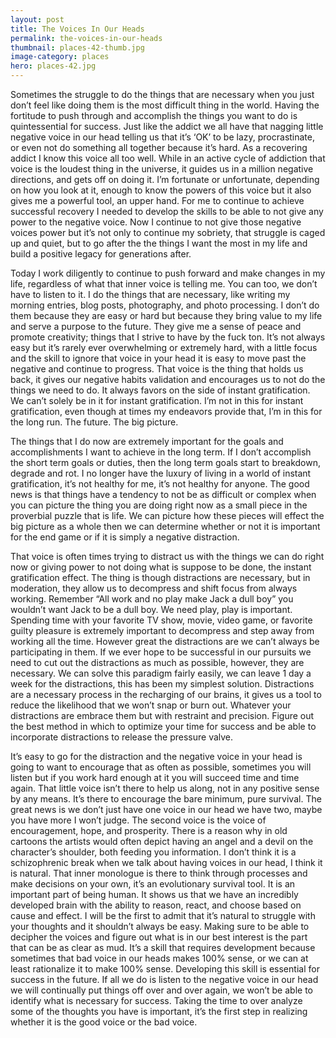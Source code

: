 ```yaml
---
layout: post
title: The Voices In Our Heads
permalink: the-voices-in-our-heads
thumbnail: places-42-thumb.jpg
image-category: places
hero: places-42.jpg
---
```


Sometimes the struggle to do the things that are necessary when you just don’t feel like doing them is the most difficult thing in the world. Having the fortitude to push through and accomplish the things you want to do is quintessential for success. Just like the addict we all have that nagging little negative voice in our head telling us that it’s ‘OK’ to be lazy, procrastinate, or even not do something all together because it’s hard. As a recovering addict I know this voice all too well. While in an active cycle of addiction that voice is the loudest thing in the universe, it guides us in a million negative directions, and gets off on doing it. I’m fortunate or unfortunate, depending on how you look at it, enough to know the powers of this voice but it also gives me a powerful tool, an upper hand. For me to continue to achieve successful recovery I needed to develop the skills to be able to not give any power to the negative voice. Now I continue to not give those negative voices power but it’s not only to continue my sobriety, that struggle is caged up and quiet, but to go after the the things I want the most in my life and build a positive legacy for generations after.

Today I work diligently to continue to push forward and make changes in my life, regardless of what that inner voice is telling me. You can too, we don’t have to listen to it. I do the things that are necessary, like writing my morning entries, blog posts, photography, and photo processing. I don’t do them because they are easy or hard but because they bring value to my life and serve a purpose to the future. They give me a sense of peace and promote creativity; things that I strive to have by the fuck ton. It’s not always easy but it’s rarely ever overwhelming or extremely hard, with a little focus and the skill to ignore that voice in your head it is easy to move past the negative and continue to progress. That voice is the thing that holds us back, it gives our negative habits validation and encourages us to not do the things we need to do. It always favors on the side of instant gratification. We can’t solely be in it for instant gratification. I’m not in this for instant gratification, even though at times my endeavors provide that, I’m in this for the long run. The future. The big picture.

The things that I do now are extremely important for the goals and accomplishments I want to achieve in the long term. If I don’t accomplish the short term goals or duties, then the long term goals start to breakdown, degrade and rot. I no longer have the luxury of living in a world of instant gratification, it’s not healthy for me, it’s not healthy for anyone. The good news is that things have a tendency to not be as difficult or complex when you can picture the thing you are doing right now as a small piece in the proverbial puzzle that is life. We can picture how these pieces will effect the big picture as a whole then we can determine whether or not it is important for the end game or if it is simply a negative distraction.

That voice is often times trying to distract us with the things we can do right now or giving power to not doing what is suppose to be done, the instant gratification effect. The thing is though distractions are necessary, but in moderation, they allow us to decompress and shift focus from always working. Remember “All work and no play make Jack a dull boy” you wouldn’t want Jack to be a dull boy. We need play, play is important. Spending time with your favorite TV show, movie, video game, or favorite guilty pleasure is extremely important to decompress and step away from working all the time. However great the distractions are we can’t always be participating in them. If we ever hope to be successful in our pursuits we need to cut out the distractions as much as possible, however, they are necessary. We can solve this paradigm fairly easily, we can leave 1 day a week for the distractions, this has been my simplest solution. Distractions are a necessary process in the recharging of our brains, it gives us a tool to reduce the likelihood that we won’t snap or burn out. Whatever your distractions are embrace them but with restraint and precision. Figure out the best method in which to optimize your time for success and be able to incorporate distractions to release the pressure valve.

It’s easy to go for the distraction and the negative voice in your head is going to want to encourage that as often as possible, sometimes you will listen but if you work hard enough at it you will succeed time and time again. That little voice isn’t there to help us along, not in any positive sense by any means. It’s there to encourage the bare minimum, pure survival. The great news is we don’t just have one voice in our head we have two, maybe you have more I won’t judge. The second voice is the voice of encouragement, hope, and prosperity. There is a reason why in old cartoons the artists would often depict having an angel and a devil on the character’s shoulder, both feeding you information. I don’t think it is a schizophrenic break when we talk about having voices in our head, I think it is natural. That inner monologue is there to think through processes and make decisions on your own, it’s an evolutionary survival tool. It is an important part of being human. It shows us that we have an incredibly developed brain with the ability to reason, react, and choose based on cause and effect. I will be the first to admit that it’s natural to struggle with your thoughts and it shouldn’t always be easy. Making sure to be able to decipher the voices and figure out what is in our best interest is the part that can be as clear as mud. It’s a skill that requires development because sometimes that bad voice in our heads makes 100% sense, or we can at least rationalize it to make 100% sense. Developing this skill is essential for success in the future. If all we do is listen to the negative voice in our head we will continually put things off over and over again, we won’t be able to identify what is necessary for success. Taking the time to over analyze some of the thoughts you have is important, it’s the first step in realizing whether it is the good voice or the bad voice.
